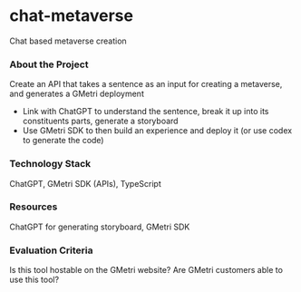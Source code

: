 # chat-metaverse
Chat based metaverse creation

### About the Project

Create an API that takes a sentence as an input for creating a metaverse, and generates a GMetri deployment

- Link with ChatGPT to understand the sentence, break it up into its constituents parts, generate a storyboard
- Use GMetri SDK to then build an experience and deploy it (or use codex to generate the code)

### **Technology Stack**

ChatGPT, GMetri SDK (APIs), TypeScript

### **Resources**

ChatGPT for generating storyboard, GMetri SDK

### **Evaluation Criteria**

Is this tool hostable on the GMetri website?
Are GMetri customers able to use this tool?
